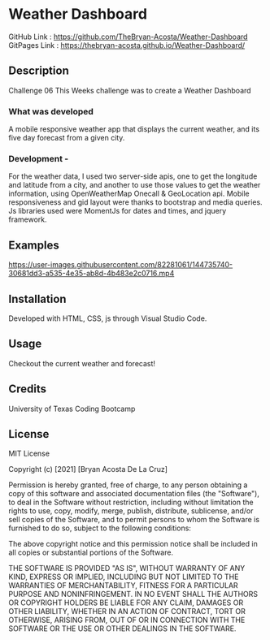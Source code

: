 # Weather Dashboard

GitHub Link : https://github.com/TheBryan-Acosta/Weather-Dashboard
GitPages Link : https://thebryan-acosta.github.io/Weather-Dashboard/

## **Description**

Challenge 06 This Weeks challenge was to create a Weather Dashboard

### **What was developed**

A mobile responsive weather app that displays the current weather, and its five day forecast from a given city.

### **Development** -

For the weather data, I used two server-side apis, one to get the longitude and latitude from a city,
and another to use those values to get the weather information, using OpenWeatherMap Onecall & GeoLocation api.
Mobile responsiveness and gid layout were thanks to bootstrap and media queries.
Js libraries used were MomentJs for dates and times, and jquery framework.

## **Examples**


https://user-images.githubusercontent.com/82281061/144735740-30681dd3-a535-4e35-ab8d-4b483e2c0716.mp4


## **Installation**

Developed with HTML, CSS, js through Visual Studio Code.

## **Usage**

Checkout the current weather and forecast!

## **Credits**

University of Texas Coding Bootcamp

## **License**

MIT License

Copyright (c) [2021] [Bryan Acosta De La Cruz]

Permission is hereby granted, free of charge, to any person obtaining a copy
of this software and associated documentation files (the "Software"), to deal
in the Software without restriction, including without limitation the rights
to use, copy, modify, merge, publish, distribute, sublicense, and/or sell
copies of the Software, and to permit persons to whom the Software is
furnished to do so, subject to the following conditions:

The above copyright notice and this permission notice shall be included in all
copies or substantial portions of the Software.

THE SOFTWARE IS PROVIDED "AS IS", WITHOUT WARRANTY OF ANY KIND, EXPRESS OR
IMPLIED, INCLUDING BUT NOT LIMITED TO THE WARRANTIES OF MERCHANTABILITY,
FITNESS FOR A PARTICULAR PURPOSE AND NONINFRINGEMENT. IN NO EVENT SHALL THE
AUTHORS OR COPYRIGHT HOLDERS BE LIABLE FOR ANY CLAIM, DAMAGES OR OTHER
LIABILITY, WHETHER IN AN ACTION OF CONTRACT, TORT OR OTHERWISE, ARISING FROM,
OUT OF OR IN CONNECTION WITH THE SOFTWARE OR THE USE OR OTHER DEALINGS IN THE
SOFTWARE.
